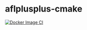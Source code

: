 # aflplusplus-cmake
[![Docker Image CI](https://github.com/vsysoev/aflplusplus-cmake/actions/workflows/docker-image.yml/badge.svg)](https://github.com/vsysoev/aflplusplus-cmake/actions/workflows/docker-image.yml)
